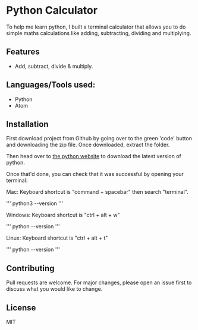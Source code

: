# Python Calculator
To help me learn python, I built a terminal calculator that allows you to do simple maths calculations like adding, subtracting, dividing and multiplying.

## Features
- Add, subtract, divide & multiply.

## Languages/Tools used:
- Python
- Atom

## Installation
First download project from Github by going over to the green 'code' button and downloading the zip file. Once downloaded, extract the folder.

Then head over to [the python website](https://www.python.org/downloads/) to download the latest version of python.

Once that'd done, you can check that it was successful by opening your terminal:

Mac:
Keyboard shortcut is "command + spacebar" then search "terminal".

'''
python3 --version
'''


Windows:
Keyboard shortcut is "ctrl + alt + w"

'''
python --version
'''

Linux:
Keyboard shortcut is "ctrl + alt + t"

'''
python --version
'''


## Contributing
Pull requests are welcome. For major changes, please open an issue first to discuss what you would like to change.

## License
MIT
